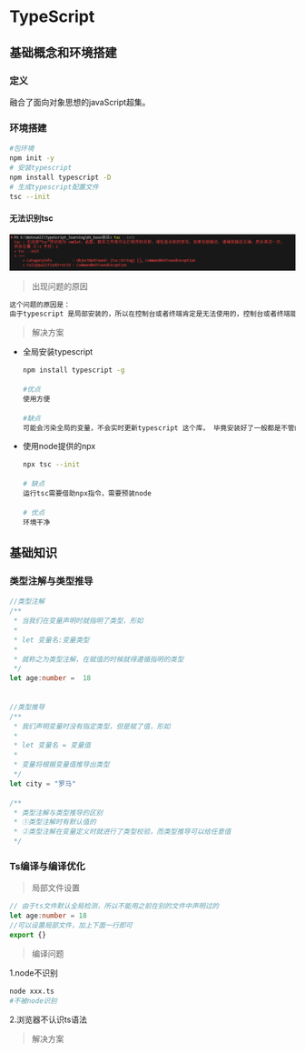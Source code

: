 # TypeScript

## 基础概念和环境搭建

### 定义

融合了面向对象思想的javaScript超集。

### 环境搭建

```sh
#包环境
npm init -y
# 安装typescript
npm install typescript -D
# 生成typescript配置文件
tsc --init
```

#### 无法识别tsc

![Snipaste_2023-10-12_23-02-42](..\Resource\Img\Snipaste_2023-10-12_23-02-42.png)

>出现问题的原因

```sh
这个问题的原因是： 
由于typescript 是局部安装的，所以在控制台或者终端肯定是无法使用的，控制台或者终端能使用的是我们电脑本地安装的命令或者是环境变量里面有的配置，例如:npm npx 等
```

>解决方案

* 全局安装typescript

  ```sh
  npm install typescript -g
  
  #优点
  使用方便
  
  #缺点
  可能会污染全局的变量，不会实时更新typescript 这个库， 毕竟安装好了一般都是不管的。
  ```

* 使用node提供的npx

  ```sh
  npx tsc --init
  
  # 缺点
  运行tsc需要借助npx指令，需要预装node
  
  # 优点
  环境干净
  ```

## 基础知识

### 类型注解与类型推导

```ts
//类型注解
/**
 * 当我们在变量声明时就指明了类型，形如
 * 
 * let 变量名:变量类型
 * 
 * 就称之为类型注解，在赋值的时候就得遵循指明的类型
 */
let age:number =  18


//类型推导
/**
 * 我们声明变量时没有指定类型，但是赋了值，形如
 * 
 * let 变量名 = 变量值
 * 
 * 变量将根据变量值推导出类型
 */
let city = "罗马"

/**
 * 类型注解与类型推导的区别
 * ①类型注解时有默认值的
 * ②类型注解在变量定义时就进行了类型校验，而类型推导可以给任意值
 */
```

### Ts编译与编译优化

>局部文件设置

```ts
// 由于ts文件默认全局检测，所以不能用之前在别的文件中声明过的
let age:number = 18
//可以设置局部文件，加上下面一行即可
export {}
```

>编译问题

1.node不识别

```sh
node xxx.ts
#不被node识别
```

2.浏览器不认识ts语法

>解决方案







